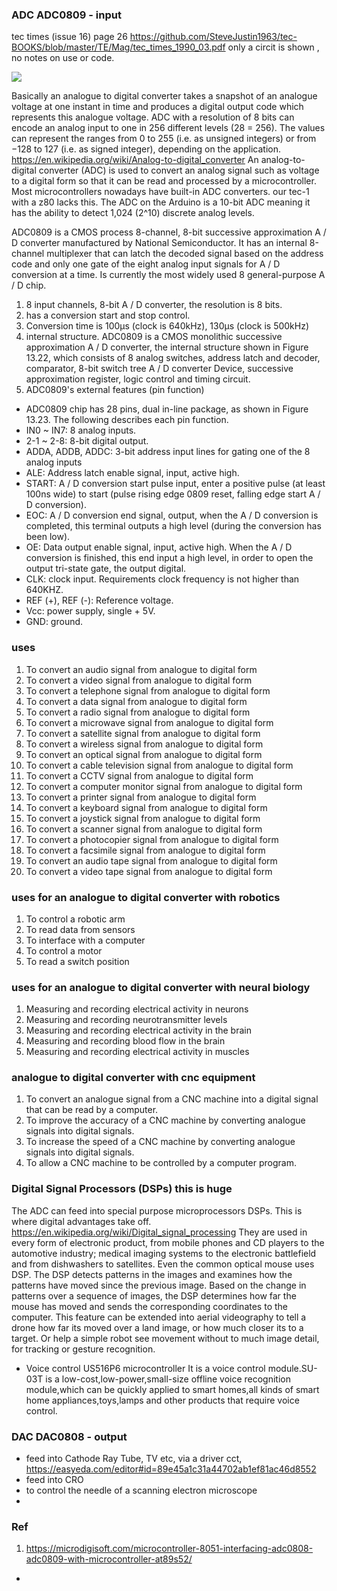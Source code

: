 ### ADC ADC0809 - input
tec times (issue 16) page 26 https://github.com/SteveJustin1963/tec-BOOKS/blob/master/TE/Mag/tec_times_1990_03.pdf only a circit is shown , no notes on use or code.
 
![](https://github.com/SteveJustin1963/tec-ADC-DAC/blob/master/pics/cct1.png)

Basically an analogue to digital converter takes a snapshot of an analogue voltage at one instant in time and produces a digital output code which represents this analogue voltage. ADC with a resolution of 8 bits can encode an analog input to one in 256 different levels (28 = 256). The values can represent the ranges from 0 to 255 (i.e. as unsigned integers) or from −128 to 127 (i.e. as signed integer), depending on the application. https://en.wikipedia.org/wiki/Analog-to-digital_converter
An analog-to-digital converter (ADC) is used to convert an analog signal such as voltage to a digital form so that it can be read and processed by a microcontroller. Most microcontrollers nowadays have built-in ADC converters. our tec-1 with a z80 lacks this. The ADC on the Arduino is a 10-bit ADC meaning it has the ability to detect 1,024 (2^10) discrete analog levels. 

ADC0809 is a CMOS process 8-channel, 8-bit successive approximation A / D converter manufactured by National Semiconductor. It has an internal 8-channel multiplexer that can latch the decoded signal based on the address code and only one gate of the eight analog input signals for A / D conversion at a time. Is currently the most widely used 8 general-purpose A / D chip. 
1) 8 input channels, 8-bit A / D converter, the resolution is 8 bits.
2) has a conversion start and stop control.
3) Conversion time is 100μs (clock is 640kHz), 130μs (clock is 500kHz)
4) internal structure. ADC0809 is a CMOS monolithic successive approximation A / D converter, the internal structure shown in Figure 13.22, which consists of 8 analog switches, address latch and decoder, comparator, 8-bit switch tree A / D converter Device, successive approximation register, logic control and timing circuit.
5) ADC0809's external features (pin function)
- ADC0809 chip has 28 pins, dual in-line package, as shown in Figure 13.23. The following describes each pin function.
- IN0 ~ IN7: 8 analog inputs.
- 2-1 ~ 2-8: 8-bit digital output.
- ADDA, ADDB, ADDC: 3-bit address input lines for gating one of the 8 analog inputs 
- ALE: Address latch enable signal, input, active high.
- START: A / D conversion start pulse input, enter a positive pulse (at least 100ns wide) to start (pulse rising edge 0809 reset, falling edge start A / D conversion).
- EOC: A / D conversion end signal, output, when the A / D conversion is completed, this terminal outputs a high level (during the conversion has been low).
- OE: Data output enable signal, input, active high. When the A / D conversion is finished, this end input a high level, in order to open the output tri-state gate, the output digital.
- CLK: clock input. Requirements clock frequency is not higher than 640KHZ.
- REF (+), REF (-): Reference voltage.
- Vcc: power supply, single + 5V.
- GND: ground.
 
 ### uses
 1. To convert an audio signal from analogue to digital form
2. To convert a video signal from analogue to digital form
3. To convert a telephone signal from analogue to digital form
4. To convert a data signal from analogue to digital form
5. To convert a radio signal from analogue to digital form
6. To convert a microwave signal from analogue to digital form
7. To convert a satellite signal from analogue to digital form
8. To convert a wireless signal from analogue to digital form
9. To convert an optical signal from analogue to digital form
10. To convert a cable television signal from analogue to digital form
11. To convert a CCTV signal from analogue to digital form
12. To convert a computer monitor signal from analogue to digital form
13. To convert a printer signal from analogue to digital form
14. To convert a keyboard signal from analogue to digital form
15. To convert a joystick signal from analogue to digital form
16. To convert a scanner signal from analogue to digital form
17. To convert a photocopier signal from analogue to digital form
18. To convert a facsimile signal from analogue to digital form
19. To convert an audio tape signal from analogue to digital form
20. To convert a video tape signal from analogue to digital form

### uses for an  analogue to digital converter with robotics

1. To control a robotic arm
2. To read data from sensors
3. To interface with a computer
4. To control a motor
5. To read a switch position
 
### uses for an  analogue to digital converter with neural biology

1. Measuring and recording electrical activity in neurons
2. Measuring and recording neurotransmitter levels
3. Measuring and recording electrical activity in the brain
4. Measuring and recording blood flow in the brain
5. Measuring and recording electrical activity in muscles
 
### analogue to digital converter with cnc equipment

1. To convert an analogue signal from a CNC machine into a digital signal that can be read by a computer.
2. To improve the accuracy of a CNC machine by converting analogue signals into digital signals.
3. To increase the speed of a CNC machine by converting analogue signals into digital signals.
4. To allow a CNC machine to be controlled by a computer program.

### Digital Signal Processors (DSPs) this is huge

The ADC can feed into special purpose microprocessors DSPs. This is where digital advantages take off. https://en.wikipedia.org/wiki/Digital_signal_processing They are used in every form of electronic product, from mobile phones and CD players to the automotive industry; medical imaging systems to the electronic battlefield and from dishwashers to satellites. Even the common optical mouse uses DSP. The DSP detects patterns in the images and examines how the patterns have moved since the previous image. Based on the change in patterns over a sequence of images, the DSP determines how far the mouse has moved and sends the corresponding coordinates to the computer. This feature can be extended into aerial videography to tell a drone how far its moved over a land image, or how much closer its to a target. Or help a simple robot see movement without to much image detail, for tracking or gesture recognition. 

- Voice control  US516P6 microcontroller 
It is a voice control module.SU-03T is a low-cost,low-power,small-size offline voice recognition module,which can be quickly applied to smart homes,all kinds of smart home appliances,toys,lamps and other products that require voice control.


### DAC DAC0808 - output
- feed into Cathode Ray Tube, TV etc, via a driver cct, https://easyeda.com/editor#id=89e45a1c31a44702ab1ef81ac46d8552
- feed into CRO
- to control the needle of a scanning electron microscope
- 

### Ref
1. https://microdigisoft.com/microcontroller-8051-interfacing-adc0808-adc0809-with-microcontroller-at89s52/
- 


